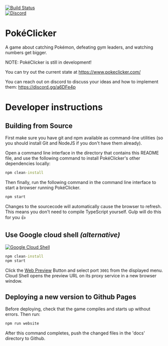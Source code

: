 [![Build Status](https://img.shields.io/travis/com/pokeclicker/pokeclicker?logo=travis)](https://travis-ci.com/pokeclicker/pokeclicker)<br/>
[![Discord](https://img.shields.io/discord/450412847017754644?color=7289DA&label=Discord&logo=discord)](https://discord.gg/a6DFe4p)

# PokéClicker
A game about catching Pokémon, defeating gym leaders, and watching numbers get bigger.

NOTE: PokéClicker is still in development!

You can try out the current state at https://www.pokeclicker.com/

You can reach out on discord to discuss your ideas and how to implement them: https://discord.gg/a6DFe4p

# Developer instructions

## Building from Source

First make sure you have git and npm available as command-line utilities (so you should install Git and NodeJS if you don't have them already).

Open a command line interface in the directory that contains this README file, and use the following command to install PokéClicker's other dependencies locally:
```cmd
npm clean-install
```

Then finally, run the following command in the command line interface to start a browser running PokéClicker.
```cmd
npm start
```

Changes to the sourcecode will automatically cause the browser to refresh.
This means you don't need to compile TypeScript yourself. Gulp will do this for you :thumbsup:


## Use Google cloud shell _(alternative)_
[![Google Cloud Shell](https://gstatic.com/cloudssh/images/open-btn.png)](https://console.cloud.google.com/cloudshell/open?git_repo=https://github.com/pokeclicker/pokeclicker&git_branch=develop&page=editor&open_in_editor=README.md)
```cmd
npm clean-install
npm start
```
Click the [Web Preview](https://cloud.google.com/shell/docs/using-web-preview) Button and select port `3001` from the displayed menu.
Cloud Shell opens the preview URL on its proxy service in a new browser window.

## Deploying a new version to Github Pages
Before deploying, check that the game compiles and starts up without errors. Then run:
```cmd
npm run website
```

After this command completes, push the changed files in the 'docs' directory to Github.
